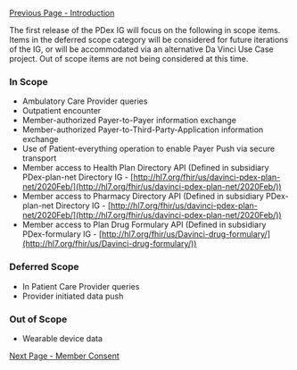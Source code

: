 [Previous Page - Introduction](Introduction.html)


The first release of the PDex IG will focus on the following in scope items. Items in the deferred scope category will be considered for future iterations of the IG, or will be accommodated via an alternative Da Vinci Use Case project. Out of scope items are not being considered at this time.
	
### In Scope
	
- Ambulatory Care Provider queries
- Outpatient encounter
- Member-authorized Payer-to-Payer information exchange
- Member-authorized Payer-to-Third-Party-Application information exchange
- Use of Patient-everything operation to enable Payer Push via secure transport
- Member access to Health Plan Directory API (Defined in subsidiary PDex-plan-net Directory IG - [http://hl7.org/fhir/us/davinci-pdex-plan-net/2020Feb/](http://hl7.org/fhir/us/davinci-pdex-plan-net/2020Feb/))
- Member access to Pharmacy Directory API (Defined in subsidiary PDex-plan-net Directory IG - [http://hl7.org/fhir/us/davinci-pdex-plan-net/2020Feb/](http://hl7.org/fhir/us/davinci-pdex-plan-net/2020Feb/))
- Member access to Plan Drug Formulary API (Defined in subsidiary PDex-formulary IG - [http://hl7.org/fhir/us/Davinci-drug-formulary/](http://hl7.org/fhir/us/Davinci-drug-formulary/))
	
### Deferred Scope
	
- In Patient Care Provider queries
- Provider initiated data push
	
### Out of Scope
	
- Wearable device data



[Next Page - Member Consent](MemberConsent.html)